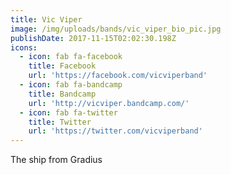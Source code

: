 ```yaml
---
title: Vic Viper
image: /img/uploads/bands/vic_viper_bio_pic.jpg
publishDate: 2017-11-15T02:02:30.198Z
icons:
  - icon: fab fa-facebook
    title: Facebook
    url: 'https://facebook.com/vicviperband'
  - icon: fab fa-bandcamp
    title: Bandcamp
    url: 'http://vicviper.bandcamp.com/'
  - icon: fab fa-twitter
    title: Twitter
    url: 'https://twitter.com/vicviperband'
---
```

The ship from Gradius
